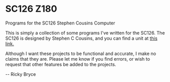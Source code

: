 # SC126 Z180
Programs for the SC126 Stephen Cousins Computer<p>
This is simply a collection of some programs I've written for the SC126.   The SC126 is designed by Stephen C Cousins, and you can find a unit at <a href="https://www.tindie.com/products/tindiescx/sc126-z180-sbcmotherboard-kit-for-rcbus/">this link.</a><p>
Although I want these projects to be functional and accurate, I make no claims that they are.  Please let me know if you find errors, or wish to request that other features be added to the projects.<p>
-- Ricky Bryce


